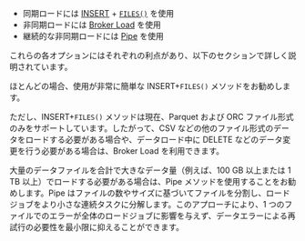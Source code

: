 - 同期ロードには [INSERT](../../sql-reference/sql-statements/loading_unloading/INSERT.md) + [`FILES()`](../../sql-reference/sql-functions/table-functions/files.md) を使用
- 非同期ロードには [Broker Load](../../sql-reference/sql-statements/loading_unloading/BROKER_LOAD.md) を使用
- 継続的な非同期ロードには [Pipe](../../sql-reference/sql-statements/loading_unloading/pipe/CREATE_PIPE.md) を使用

これらの各オプションにはそれぞれの利点があり、以下のセクションで詳しく説明されています。

ほとんどの場合、使用が非常に簡単な INSERT+`FILES()` メソッドをお勧めします。

ただし、INSERT+`FILES()` メソッドは現在、Parquet および ORC ファイル形式のみをサポートしています。したがって、CSV などの他のファイル形式のデータをロードする必要がある場合や、データロード中に DELETE などのデータ変更を行う必要がある場合は、Broker Load を利用できます。

大量のデータファイルを合計で大きなデータ量（例えば、100 GB 以上または 1 TB 以上）でロードする必要がある場合は、Pipe メソッドを使用することをお勧めします。Pipe はファイルの数やサイズに基づいてファイルを分割し、ロードジョブをより小さな連続タスクに分解します。このアプローチにより、1 つのファイルでのエラーが全体のロードジョブに影響を与えず、データエラーによる再試行の必要性を最小限に抑えることができます。